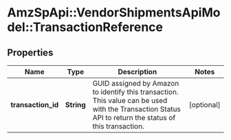 # AmzSpApi::VendorShipmentsApiModel::TransactionReference

## Properties
Name | Type | Description | Notes
------------ | ------------- | ------------- | -------------
**transaction_id** | **String** | GUID assigned by Amazon to identify this transaction. This value can be used with the Transaction Status API to return the status of this transaction. | [optional] 

